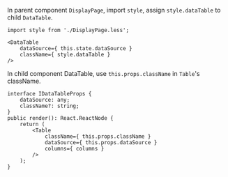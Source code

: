 In parent component `DisplayPage`, import `style`, assign `style.dataTable` to child `DataTable`.

```
import style from './DisplayPage.less';

<DataTable
    dataSource={ this.state.dataSource }
    className={ style.dataTable }
/>
```

In child component DataTable, use `this.props.className` in `Table`'s className.

```
interface IDataTableProps {
    dataSource: any;
    className?: string;
}
public render(): React.ReactNode {
    return (
        <Table
            className={ this.props.className }
            dataSource={ this.props.dataSource }
            columns={ columns }
        />
    );
}
```